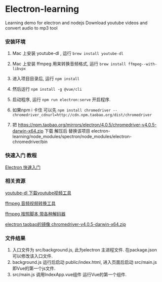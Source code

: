 # Electron-learning
Learning demo for electron and nodejs
Download youtube videos and convert audio to mp3 tool


### 安装环境 
1. Mac 上安装 youtube-dl , 运行 ```brew install youtube-dl ```
2. Mac 上安装 ffmpeg 用来转换音频格式, 运行 ```brew install ffmpeg--with-libvpx ```

3. 进入项目目录后, 运行 ```npm install```
4. 然后运行 ```npm install -g @vue/cli```
5. 启动程序, 运行 ```npm run electron:serve```  开启程序.

6. 如果npm i 卡住 可以先 ``` npm install chromedriver --chromedriver_cdnurl=http://cdn.npm.taobao.org/dist/chromedriver ```
7. 把 https://npm.taobao.org/mirrors/electron/4.0.5/chromedriver-v4.0.5-darwin-x64.zip 下载 解压后  替换该项目 electron-learning/node_modules/spectron/node_modules/electron-chromedriver/bin


### 快速入门 教程

[Electron 快速入门](https://github.com/nodejh/nodejh.github.io/issues/39)


### 相关资源

[youtube-dl 下载youtube视频工具](https://github.com/rg3/youtube-dl)

[ffmpeg 音频视频转换工具](https://ffmpeg.org/documentation.html)

[ffmpeg 按照脚本 带各种解码器](https://gist.github.com/clayton/6196167)

[electron taobao的镜像 chromedriver-v4.0.5-darwin-x64.zip](https://npm.taobao.org/mirrors/electron/4.0.5/)






### 文件结果

1. 入口文件为 src/background.js, 此为electron 主进程文件. 在package.json可以修改该入口文件.
2. background.js 运行后启动 public/index.html,  进入页面后启动 src/main.js  即Vue的第一个js文件.
3. src/main.js 调用IndexApp.vue组件 运行Vue的第一个组件.
